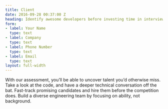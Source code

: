 ```yaml
---
title: Client
date: 2016-09-28 00:37:00 Z
heading: Identify awesome developers before investing time in interviews.
form:
- label: Your Name
  type: text
- label: Company
  type: text
- label: Phone Number
  type: text
- label: Email
  type: text
layout: full-width
---
```


With our assessment, you’ll be able to uncover talent you’d otherwise miss. Take a look at the code, and have a deeper technical conversation off the bat. Fast-track promising candidates and hire them before the competition does. Build a diverse engineering team by focusing on ability, not background.
